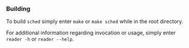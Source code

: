 
### Building
To build ``sched`` simply enter ``make`` or ``make sched``
while in the root directory.

For additional information regarding invocation or usage,
simply enter `reader -h` or `reader --help`.
